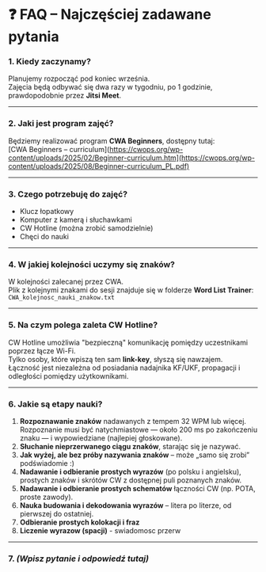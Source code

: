 # ❓ FAQ – Najczęściej zadawane pytania

### 1. Kiedy zaczynamy?  
Planujemy rozpocząć pod koniec września.  
Zajęcia będą odbywać się dwa razy w tygodniu, po 1 godzinie, prawdopodobnie przez **Jitsi Meet**.

---

### 2. Jaki jest program zajęć?  
Będziemy realizować program **CWA Beginners**, dostępny tutaj:  
[CWA Beginners – curriculum](https://cwops.org/wp-content/uploads/2025/02/Beginner-curriculum.htm](https://cwops.org/wp-content/uploads/2025/08/Beginner-curriculum_PL.pdf)

---

### 3. Czego potrzebuję do zajęć?  
- Klucz łopatkowy  
- Komputer z kamerą i słuchawkami  
- CW Hotline (można zrobić samodzielnie)  
- Chęci do nauki

---

### 4. W jakiej kolejności uczymy się znaków?  
W kolejności zalecanej przez CWA.  
Plik z kolejnymi znakami do sesji znajduje się w folderze **Word List Trainer**:  
`CWA_kolejnosc_nauki_znakow.txt`

---

### 5. Na czym polega zaleta CW Hotline?  
CW Hotline umożliwia "bezpieczną" komunikację pomiędzy uczestnikami poprzez łącze Wi-Fi.  
Tylko osoby, które wpiszą ten sam **link-key**, słyszą się nawzajem.  
Łączność jest niezależna od posiadania nadajnika KF/UKF, propagacji i odległości pomiędzy użytkownikami.

---

### 6. Jakie są etapy nauki?  
1. **Rozpoznawanie znaków** nadawanych z tempem 32 WPM lub więcej.  
   Rozpoznanie musi być natychmiastowe — około 200 ms po zakończeniu znaku — i wypowiedziane (najlepiej głoskowane).  
2. **Słuchanie nieprzerwanego ciągu znaków**, starając się je nazywać.  
3. **Jak wyżej, ale bez próby nazywania znaków** – może „samo się zrobi” podświadomie :)  
4. **Nadawanie i odbieranie prostych wyrazów** (po polsku i angielsku), prostych znaków i skrótów CW z dostępnej puli poznanych znaków.  
5. **Nadawanie i odbieranie prostych schematów** łączności CW (np. POTA, proste zawody).  
6. **Nauka budowania i dekodowania wyrazów** – litera po literze, od pierwszej do ostatniej.  
7. **Odbieranie prostych kolokacji i fraz**
8. **Liczenie wyrazow (spacji)** - swiadomosc przerw

---

### 7. *(Wpisz pytanie i odpowiedź tutaj)*

